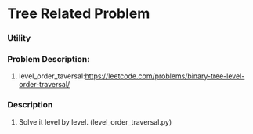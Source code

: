 # Tree Related Problem

### Utility


### Problem Description:
1. level_order_taversal:https://leetcode.com/problems/binary-tree-level-order-traversal/

### Description
1. Solve it level by level. (level_order_traversal.py)
